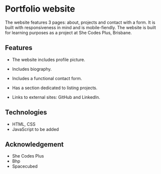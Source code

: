 # Portfolio website
The website features 3 pages: about, projects and contact with a form. It is built with responsiveness in mind and is mobile-fiendly. The website is built for learning purposes as a project at She Codes Plus, Brisbane. 

## Features
- The website includes profile picture.

- Includes biography.

- Includes a functional contact form.

- Has a section dedicated to listing projects.

- Links to external sites: GitHub and LinkedIn.

## Technologies
- HTML, CSS
- JavaScript to be added

## Acknowledgement
- She Codes Plus
- Bhp
- Spacecubed


 
